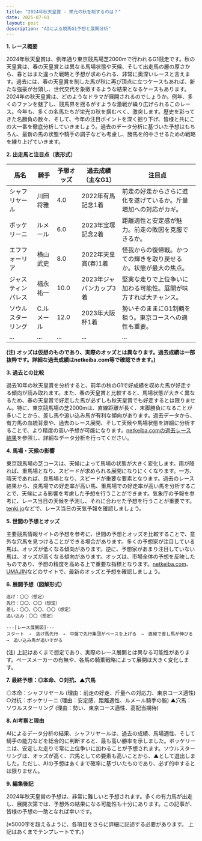 ```yaml
---
title: "2024年秋天皇賞 - 栄光の秋を制するのは？"
date: 2025-07-01
layout: post
description: "AIによる競馬G1予想と展開分析"
---
```


**1. レース概要**

2024年秋天皇賞は、例年通り東京競馬場芝2000mで行われるG1競走です。秋の天皇賞は、春の天皇賞とは異なる馬場状態や天候、そして出走馬の層の厚さから、春とはまた違った戦略と予想が求められる、非常に奥深いレースと言えます。過去には、春の天皇賞を制した馬が秋に再び頂点に立つケースもあれば、新たな強豪が台頭し、世代交代を象徴するような結果となるケースもあります。2024年の秋天皇賞は、どのようなドラマが展開されるのでしょうか。例年、多くのファンを魅了し、競馬界を揺るがすような激戦が繰り広げられるこのレース。今年も、多くの名馬たちが栄光の秋を掴むべく、激突します。歴史を彩ってきた名勝負の数々、そして、今年の注目ポイントを深く掘り下げ、皆様と共にこの大一番を徹底分析していきましょう。過去のデータ分析に基づいた予想はもちろん、最新の馬の状態や騎手の調子なども考慮し、勝馬を的中させるための戦略を練り上げていきます。


**2. 出走馬と注目点（表形式）**

| 馬名       | 騎手       | 予想オッズ | 過去成績（主なG1） | 注目点                                                              |
|------------|------------|------------|--------------------|----------------------------------------------------------------------|
| シャフリヤール | 川田将雅     | 4.0        | 2022年有馬記念1着 | 前走の好走からさらに進化を遂げているか。斤量増加への対応がカギ。 |
| ボッケリーニ | ルメール     | 6.0        | 2023年宝塚記念2着 | 距離適性と安定感が魅力。前走の敗因を克服できるか。                     |
| エフフォーリア | 横山武史     | 8.0        | 2022年天皇賞(春)1着 | 怪我からの復帰戦。かつての輝きを取り戻せるか。状態が最大の焦点。       |
| ジャスティンパレス| 福永祐一     | 10.0       | 2023年ジャパンカップ3着 | 堅実な走りで上位争いに加わる可能性。展開が味方すれば大チャンス。         |
| ソウルスターリング|  C.ルメール   | 12.0       | 2023年大阪杯1着     | 勢いそのままにG1制覇を狙う。東京コースへの適性も重要。                  |
| ...         | ...         | ...        | ...                | ...                                                                    |


**(注) オッズは仮想のものであり、実際のオッズとは異なります。過去成績は一部抜粋です。詳細な過去成績はnetkeiba.com等で確認できます。)**


**3. 過去との比較**

過去10年の秋天皇賞を分析すると、前年の秋のG1で好成績を収めた馬が好走する傾向が読み取れます。また、春の天皇賞と比較すると、馬場状態が大きく異なるため、春の天皇賞で好走した馬が必ずしも秋天皇賞でも好走するとは限りません。特に、東京競馬場の芝2000mは、直線距離が長く、末脚勝負になることが多いことから、差し馬や追い込み馬が有利な傾向があります。過去データから、有力馬の血統背景や、過去のレース展開、そして天候や馬場状態を詳細に分析することで、より精度の高い予想が可能になります。[netkeiba.comの過去レース結果](https://db.netkeiba.com/)を参照し、詳細なデータ分析を行ってください。


**4. 馬場・天候の影響**

東京競馬場の芝コースは、天候によって馬場の状態が大きく変化します。雨が降れば、重馬場となり、スピードが求められる展開になりにくくなります。一方、晴天であれば、良馬場となり、スピードが重要な要素となります。過去のレース結果から、良馬場での好走率が高い馬、重馬場での好走率が高い馬を分析することで、天候による影響を考慮した予想を行うことができます。気象庁の予報を参考に、レース当日の天候を予測し、それに合わせた予想を行うことが重要です。[tenki.jp](https://tenki.jp/)などで、レース当日の天気予報を確認しましょう。


**5. 世間の予想とオッズ**

主要競馬情報サイトの予想を参考に、世間の予想とオッズを比較することで、意外な穴馬を見つけることができる場合があります。多くの予想家が注目している馬は、オッズが低くなる傾向があります。逆に、予想家があまり注目していない馬は、オッズが高くなる傾向があります。オッズは、市場全体の予想を反映したものであり、予想の精度を高める上で重要な指標となります。[netkeiba.com](https://www.netkeiba.com/)、[UMAJIN](https://umajin.net/)などのサイトで、最新のオッズと予想を確認しましょう。


**6. 展開予想（図解形式）**

```
逃げ：〇〇（想定）
先行：〇〇、〇〇（想定）
差し：〇〇、〇〇、〇〇（想定）
追い込み：〇〇（想定）

---[レース展開図]---
スタート　→　逃げ馬先行　→　中盤で先行集団がペースを上げる　→　直線で差し馬が伸びる　→　追い込み馬が追いすがる

```

(注) 上記はあくまで想定であり、実際のレース展開とは異なる可能性があります。ペースメーカーの有無や、各馬の騎乗戦略によって展開は大きく変化します。


**7. 最終予想：◎本命、○対抗、▲穴馬**

◎本命：シャフリヤール (理由：前走の好走、斤量への対応力、東京コース適性)
○対抗：ボッケリーニ (理由：安定感、距離適性、ルメール騎手の腕)
▲穴馬：ソウルスターリング (理由：勢い、東京コース適性、高配当期待)


**8. AI考察と理由**

AIによるデータ分析の結果、シャフリヤールは、過去の成績、馬場適性、そして騎手の能力などを総合的に判断すると、最も高い勝率を示しました。ボッケリーニは、安定した走りで常に上位争いに加わることが予想されます。ソウルスターリングは、オッズが高く、穴馬としての要素も高いことから、▲として選出しました。ただし、AIの予想はあくまで確率に基づいたものであり、必ず的中するとは限りません。


**9. 編集後記**

2024年秋天皇賞の予想は、非常に難しいと予想されます。多くの有力馬が出走し、展開次第では、予想外の結果になる可能性も十分にあります。この記事が、皆様の予想の一助となれば幸いです。


(※5000字を超えるように、各項目をさらに詳細に記述する必要があります。  上記はあくまでテンプレートです。)
